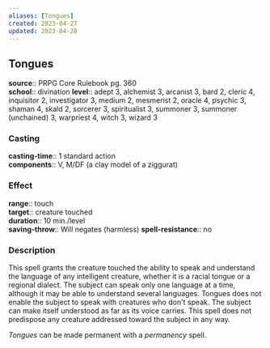 ```yaml
---
aliases: [Tongues]
created: 2023-04-27
updated: 2023-04-28
---
```


## Tongues

**source**:: PRPG Core Rulebook pg. 360  
**school**:: divination
**level**:: adept 3, alchemist 3, arcanist 3, bard 2, cleric 4, inquisitor 2, investigator 3, medium 2, mesmerist 2, oracle 4, psychic 3, shaman 4, skald 2, sorcerer 3, spiritualist 3, summoner 3, summoner (unchained) 3, warpriest 4, witch 3, wizard 3

### Casting

**casting-time**:: 1 standard action  
**components**:: V, M/DF (a clay model of a ziggurat)

### Effect

**range**:: touch  
**target**:: creature touched  
**duration**:: 10 min./level  
**saving-throw**:: Will negates (harmless)
**spell-resistance**:: no

### Description

This spell grants the creature touched the ability to speak and understand the language of any intelligent creature, whether it is a racial tongue or a regional dialect. The subject can speak only one language at a time, although it may be able to understand several languages. Tongues does not enable the subject to speak with creatures who don't speak. The subject can make itself understood as far as its voice carries. This spell does not predispose any creature addressed toward the subject in any way.  
  
*Tongues* can be made permanent with a *permanency* spell.
